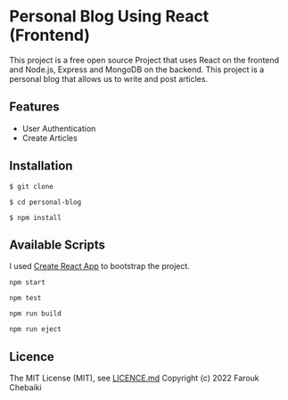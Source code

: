# Personal Blog Using React  (Frontend)

This project is a free open source Project that uses React  on the frontend and Node.js, Express and MongoDB on the backend. This project is a personal blog that allows us to write and post articles.
## Features

- User Authentication
- Create Articles


## Installation

```
$ git clone

$ cd personal-blog

$ npm install

```
## Available Scripts

I used [Create React App](https://create-react-app.dev/) to bootstrap the project.

```
npm start

npm test

npm run build

npm run eject

```
## Licence

The MIT License (MIT), see [LICENCE.md](../LICENCE.md)
Copyright (c) 2022 Farouk Chebaiki
